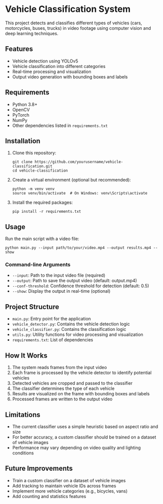 # Vehicle Classification System

This project detects and classifies different types of vehicles (cars, motorcycles, buses, trucks) in video footage using computer vision and deep learning techniques.

## Features

- Vehicle detection using YOLOv5
- Vehicle classification into different categories
- Real-time processing and visualization
- Output video generation with bounding boxes and labels

## Requirements

- Python 3.8+
- OpenCV
- PyTorch
- NumPy
- Other dependencies listed in `requirements.txt`

## Installation

1. Clone this repository:
   ```
   git clone https://github.com/yourusername/vehicle-classification.git
   cd vehicle-classification
   ```

2. Create a virtual environment (optional but recommended):
   ```
   python -m venv venv
   source venv/bin/activate  # On Windows: venv\Scripts\activate
   ```

3. Install the required packages:
   ```
   pip install -r requirements.txt
   ```

## Usage

Run the main script with a video file:

```
python main.py --input path/to/your/video.mp4 --output results.mp4 --show
```

### Command-line Arguments

- `--input`: Path to the input video file (required)
- `--output`: Path to save the output video (default: output.mp4)
- `--conf-threshold`: Confidence threshold for detection (default: 0.5)
- `--show`: Display the output in real-time (optional)

## Project Structure

- `main.py`: Entry point for the application
- `vehicle_detector.py`: Contains the vehicle detection logic
- `vehicle_classifier.py`: Contains the classification logic
- `utils.py`: Utility functions for video processing and visualization
- `requirements.txt`: List of dependencies

## How It Works

1. The system reads frames from the input video
2. Each frame is processed by the vehicle detector to identify potential vehicles
3. Detected vehicles are cropped and passed to the classifier
4. The classifier determines the type of each vehicle
5. Results are visualized on the frame with bounding boxes and labels
6. Processed frames are written to the output video

## Limitations

- The current classifier uses a simple heuristic based on aspect ratio and size
- For better accuracy, a custom classifier should be trained on a dataset of vehicle images
- Performance may vary depending on video quality and lighting conditions

## Future Improvements

- Train a custom classifier on a dataset of vehicle images
- Add tracking to maintain vehicle IDs across frames
- Implement more vehicle categories (e.g., bicycles, vans)
- Add counting and statistics features
